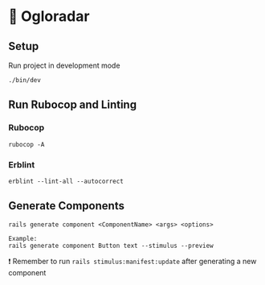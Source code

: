 # 📡 Ogloradar

## Setup
Run project in development mode
```
./bin/dev
```

## Run Rubocop and Linting
### Rubocop
```
rubocop -A
```
### Erblint
```
erblint --lint-all --autocorrect
```

## Generate Components
```
rails generate component <ComponentName> <args> <options>

Example:
rails generate component Button text --stimulus --preview
```
❗ Remember to run
`rails stimulus:manifest:update`
after generating a new component

